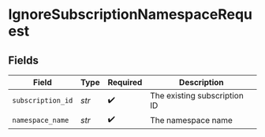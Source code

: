 # IgnoreSubscriptionNamespaceRequest


## Fields

| Field                        | Type                         | Required                     | Description                  |
| ---------------------------- | ---------------------------- | ---------------------------- | ---------------------------- |
| `subscription_id`            | *str*                        | :heavy_check_mark:           | The existing subscription ID |
| `namespace_name`             | *str*                        | :heavy_check_mark:           | The namespace name           |